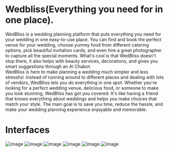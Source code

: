 # Wedbliss(Everything you need for in one place).
WedBliss is a wedding planning platform that puts everything you need for your wedding in one easy-to-use place. You can find and book the perfect venue for your wedding, choose yummy food from different catering options, pick beautiful invitation cards, and even hire a great photographer to capture all the special moments. What's cool is that WedBliss doesn't stop there, it also helps with beauty services, decorations, and gives you smart suggestions through an AI Chabot.  
WedBliss is here to make planning a wedding much simpler and less stressful. Instead of running around to different places and dealing with lots of vendors, WedBliss lets you do everything in one spot. Whether you're looking for a perfect wedding venue, delicious food, or someone to make you look stunning, WedBliss has got you covered. It's like having a friend that knows everything about weddings and helps you make choices that match your style. The main goal is to save you time, reduce the hassle, and make your wedding planning experience enjoyable and memorable. 
# Interfaces
![image](https://github.com/user-attachments/assets/6cd675c2-85db-4117-8e3c-5ba7c579f3d6)
![image](https://github.com/user-attachments/assets/6ff4a796-ca2d-4476-9abc-9ecbb3e76241)
![image](https://github.com/user-attachments/assets/aea228f9-0cd1-42a5-8780-689fa1f8d472)
![image](https://github.com/user-attachments/assets/4412ef51-0c37-401a-8e05-7bce390db282)
![image](https://github.com/user-attachments/assets/a698fa95-739e-4e72-9e2c-1f09a5ee8a20)
![image](https://github.com/user-attachments/assets/02b8de5b-cfd1-41ec-963b-ca0dacc262da)



